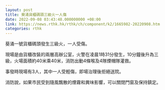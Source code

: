```yaml
---
layout: post
title: 葵涌貨櫃碼頭三級火一人傷
date: 2022-09-08 03:43:48.000000000 +08:00
link: https://news.rthk.hk/rthk/ch/component/k2/1665982-20220908.htm
categories: rthk
---
```


葵涌一號貨櫃碼頭發生三級火，一人受傷。

現場是由貨櫃改裝的兩層高辦公室，火警在凌晨1時31分發生，10分鐘後升為三級，火場面積約40米乘40米，消防出動4條喉及4隊煙帽隊灌救。

事發時現場有3人，其中一人受輕傷，即場治理後拒絕送院。

消防說，如果市民受到隨風飄散的煙霧和異味影響，可以關閉門窗及保持鎮定。
